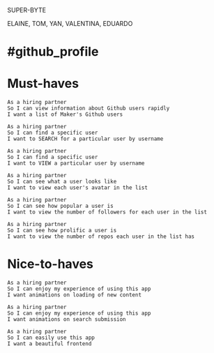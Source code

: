 SUPER-BYTE

ELAINE, TOM, YAN, VALENTINA, EDUARDO

#github_profile
================


Must-haves
==========

```
As a hiring partner
So I can view information about Github users rapidly
I want a list of Maker's Github users
```

```
As a hiring partner
So I can find a specific user
I want to SEARCH for a particular user by username
```
```
As a hiring partner
So I can find a specific user
I want to VIEW a particular user by username
```
```
As a hiring partner
So I can see what a user looks like
I want to view each user's avatar in the list
```
```
As a hiring partner
So I can see how popular a user is
I want to view the number of followers for each user in the list
```
```
As a hiring partner
So I can see how prolific a user is
I want to view the number of repos each user in the list has
```

Nice-to-haves
=============

```
As a hiring partner
So I can enjoy my experience of using this app
I want animations on loading of new content
```
```
As a hiring partner
So I can enjoy my experience of using this app
I want animations on search submission
```
```
As a hiring partner
So I can easily use this app
I want a beautiful frontend
```
